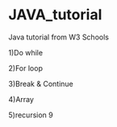 # JAVA_tutorial
Java tutorial from W3 Schools

1)Do while

2)For loop

3)Break & Continue

4)Array

5)recursion
9
